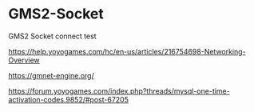 # GMS2-Socket
GMS2 Socket connect test

https://help.yoyogames.com/hc/en-us/articles/216754698-Networking-Overview

https://gmnet-engine.org/

https://forum.yoyogames.com/index.php?threads/mysql-one-time-activation-codes.9852/#post-67205
